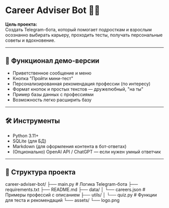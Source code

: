 # Career Adviser Bot 💼🤖

**Цель проекта:**  
Создать Telegram-бота, который помогает подросткам и взрослым осознанно выбирать карьеру, проходить тесты, получать персональные советы и вдохновение.

---

## 🚀 Функционал демо-версии

- Приветственное сообщение и меню
- Кнопка "Пройти мини-тест"
- Персонализированная рекомендация профессии (по интересу)
- Формат кнопок и простых текстов — дружелюбный, "на ты"
- Пример базы данных с профессиями
- Возможность легко расширить базу

---

## 🛠 Инструменты

- Python 3.11+
- SQLite (для БД)
- Markdown (для оформления контента в бот-ответах)
- (Опционально) OpenAI API / ChatGPT — если нужен умный ответчик

---

## 📂 Структура проекта

career-adviser-bot/
├── main.py # Логика Telegram-бота
├── requirements.txt
├── README.md
├── data/
│ └── careers.json # Примеры профессий с описанием
├── utils/
│ └── quiz.py # Функции для теста и рекомендаций
└── assets/
└── logo.png
